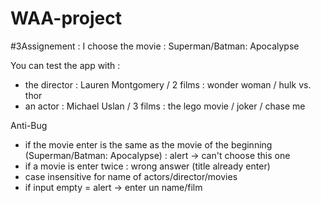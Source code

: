 # WAA-project

#3Assignement : 
I choose the movie : Superman/Batman: Apocalypse

You can test the app with : 
- the director : Lauren Montgomery / 2 films : wonder woman / hulk vs. thor
- an actor : Michael Uslan / 3 films : the lego movie / joker / chase me

Anti-Bug
- if the movie enter is the same as the movie of the beginning (Superman/Batman: Apocalypse) : alert -> can't choose this one
- if a movie is enter twice : wrong answer (title already enter)
- case insensitive for name of actors/director/movies
- if input empty = alert -> enter un name/film
